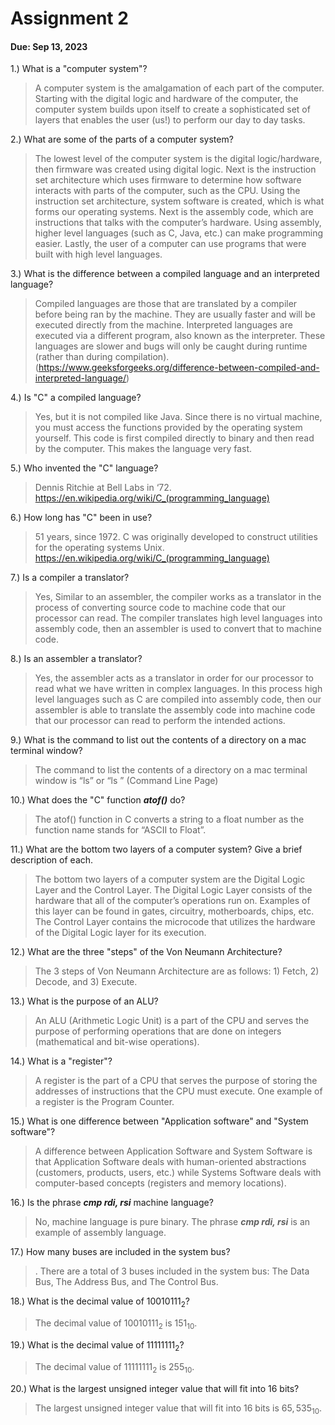 
# Assignment 2   

#### Due: Sep 13, 2023 

1.) What is a "computer system"?  
> A computer system is the amalgamation of each part of the computer. Starting with the digital logic and hardware of the computer, the computer system builds upon itself to create a sophisticated set of layers that enables the user (us!) to perform our day to day tasks.    
      
2.) What are some of the parts of a computer system?   
>  The lowest level of the computer system is the digital logic/hardware, then firmware was created using digital logic. Next is the instruction set architecture which uses firmware to determine how software interacts with parts of the computer, such as the CPU. Using the instruction set architecture, system software is created, which is what forms our operating systems. Next is the assembly code, which are instructions that talks with the computer’s hardware. Using assembly, higher level languages (such as C, Java, etc.) can make programming easier. Lastly, the user of a computer can use programs that were built with high level languages.  
     
3.) What is the difference between a compiled language and an interpreted language?  
> Compiled languages are those that are translated by a compiler before being ran by the machine. They are usually faster and will be executed directly from the machine. Interpreted languages are executed via a different program, also known as the interpreter. These languages are slower and bugs will only be caught during runtime (rather than during compilation). (https://www.geeksforgeeks.org/difference-between-compiled-and-interpreted-language/)   
     
4.) Is "C" a compiled language?  
> Yes, but it is not compiled like Java. Since there is no virtual machine, you must access the functions provided by the operating system yourself. This code is first compiled directly to binary and then read by the computer. This makes the language very fast.   
     
5.) Who invented the "C" language?  
>Dennis Ritchie at Bell Labs in ‘72. https://en.wikipedia.org/wiki/C_(programming_language)    
     
6.) How long has "C" been in use?  
> 51 years, since 1972. C was originally developed to construct utilities for the operating systems Unix. https://en.wikipedia.org/wiki/C_(programming_language)    
    
7.) Is a compiler a translator?  
> Yes, Similar to an assembler, the compiler works as a translator in the process of converting source code to machine code that our processor can read. The compiler translates high level languages into assembly code, then an assembler is used to convert that to machine code. 
      
8.) Is an assembler a translator?  
> Yes, the assembler acts as a translator in order for our processor to read what we have written in complex languages. In this process high level languages such as C are compiled into assembly code, then our assembler is able to translate the assembly code into machine code that our processor can read to perform the intended actions.   
      
9.) What is the command to list out the contents of a directory on a mac terminal window?  
> The command to list the contents of a directory on a mac terminal window is “ls” or “ls <directory>” (Command Line Page)
     
10.) What does the "C" function ***atof()*** do?  
> The atof() function in C converts a string to a float number as the function name stands for “ASCII to Float”.   
      
11.) What are the bottom two layers of a computer system? Give a brief description of each.  
> The bottom two layers of a computer system are the Digital Logic Layer and the Control Layer. The Digital Logic Layer consists of the hardware that all of the computer’s operations run on. Examples of this layer can be found in gates, circuitry, motherboards, chips, etc. The Control Layer contains the microcode that utilizes the hardware of the Digital Logic layer for its execution.  
      
12.) What are the three "steps" of the Von Neumann Architecture?  
> The 3 steps of Von Neumann Architecture are as follows: 1) Fetch, 2) Decode, and 3) Execute.   
     
13.) What is the purpose of an ALU?  
> An ALU (Arithmetic Logic Unit) is a part of the CPU and serves the purpose of performing operations that are done on integers (mathematical and bit-wise operations).   
      
14.) What is a "register"?   
> A register is the part of a CPU that serves the purpose of storing the addresses of instructions that the CPU must execute. One example of a register is the Program Counter.  
       
15.) What is one difference between "Application software" and "System software"?  
> A difference between Application Software and System Software is that Application Software deals with human-oriented abstractions (customers, products, users, etc.) while Systems Software deals with computer-based concepts (registers and memory locations).   
     
16.) Is the phrase ***cmp rdi, rsi*** machine language?  
>  No, machine language is pure binary. The phrase ***cmp rdi, rsi*** is an example of assembly language.   
     
17.) How many buses are included in the system bus?  
>.  There are a total of 3 buses included in the system bus: The Data Bus, The Address Bus, and The Control Bus.   
     
18.) What is the decimal value of $10010111_2$?    
>The decimal value of $10010111_2$ is $151_{10}$.   
     
19.) What is the decimal value of $11111111_2$?   
> The decimal value of $11111111_2$ is $255_{10}$.   
     
20.) What is the largest unsigned integer value that will fit into 16 bits?  
> The largest unsigned integer value that will fit into 16 bits is $65,535_{10}$.   
     
